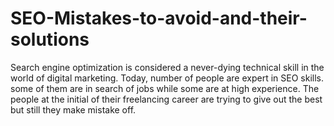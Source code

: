 # SEO-Mistakes-to-avoid-and-their-solutions
Search engine optimization is considered a never-dying technical skill in the world of digital marketing. Today, number of people are expert in SEO skills. some of them are in search of jobs while some are at high experience. The people at the initial of their freelancing career are trying to give out the best but still they make mistake off.
